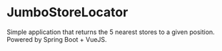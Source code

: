 # JumboStoreLocator
Simple application that returns the 5 nearest stores to a given position. Powered by Spring Boot + VueJS.
